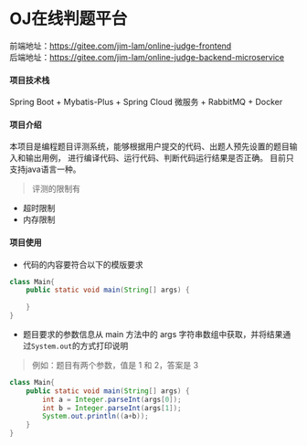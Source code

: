 # OJ在线判题平台

前端地址：https://gitee.com/jim-lam/online-judge-frontend <br>
后端地址：https://gitee.com/jim-lam/online-judge-backend-microservice <br>
#### 项目技术栈
Spring Boot + Mybatis-Plus + Spring Cloud 微服务 + RabbitMQ + Docker

#### 项目介绍
本项目是编程题目评测系统，能够根据用户提交的代码、出题人预先设置的题目输入和输出用例，
进行编译代码、运行代码、判断代码运行结果是否正确。
目前只支持java语言一种。
> 评测的限制有
- 超时限制
- 内存限制

#### 项目使用
- 代码的内容要符合以下的模版要求
```java
class Main{
    public static void main(String[] args) {
        
    }
}
```
- 题目要求的参数信息从 main 方法中的 args 字符串数组中获取，并将结果通过`System.out`的方式打印说明
> 例如：题目有两个参数，值是 1 和 2，答案是 3
```java
class Main{
    public static void main(String[] args) {
        int a = Integer.parseInt(args[0]);
        int b = Integer.parseInt(args[1]);
        System.out.println((a+b));
    }
}
```

